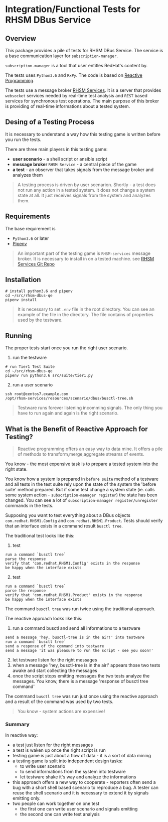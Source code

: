 # Integration/Functional Tests for RHSM DBus Service
## Overview
This package provides a pile of tests for RHSM DBus Service.
The service is a base communication layer for `subscription-manager`. 

`subscription-manager` is a tool that user entitles RedHat's content by.

The tests uses `Python3.6` and `RxPy`. The code is based on [Reactive Programming](http://reactivex.io).

The tests use a message broker [RHSM Services](https://github.com/RedHatQE/rhsm-services). It is a server that provides `websocket` services needed by real-time test analysis
and `REST` based services for synchronous test operations. The main purpose of this broker is providing of real-time informations about a tested system.

## Desing of a Testing Process

It is necessary to understand a way how this testing game is written before you run the tests.

There are three main players in this testing game:
- **user scenario** - a shell script or ansible script
- **message broker** `RHSM Service` - a central piece of the game
- **a test** - an observer that takes signals from the message broker and analyzes them 

> A testing process is driven by user scenarion. Shortly - a test does not run any action in a tested system. 
> It does not change a system state at all. It just receives signals from the system and analyzes them.


   
## Requirements
The base requirement is 
  - `Python3.6` or later
  - [Pipenv](https://github.com/pypa/pipenv)

> An important part of the testing game is `RHSM-services` message broker. 
> It is necessary to install in on a tested machine. see [RHSM Services Git Repo](https://github.com/RedHatQE/rhsm-services)

## Installation

```shell
# install python3.6 and pipenv
cd ~/src/rhsm-dbus-qe
pipenv install
```

> It is necessary to set `.env` file in the root directory. You can see an example of the file in the directory.
> The file contains of properties used by the testware.

## Running

The proper tests start once you run the right user scenario.

1. run the testware

```shell
# run Tier1 Test Suite
cd ~/src/rhsm-dbus-qe
pipenv run python3.6 src/suite/tier1.py
```

2. run a user scenario
```shell
ssh root@centos7.example.com
/opt/rhsm-services/resources/scenario/dbus/busctl-tree.sh
```

> Testware runs forever listening incomming signals. The only thing you have to run again and again is the right scenario.

## What is the Benefit of Reactive Approach for Testing?

> Reactive programming offers an easy way to data mine. It offers a pile of methods to transform,merge,aggregate streams of events.

You know - the most expensive task is to prepare a tested system into the right state.

You know how a system is prepared in `before suite` method of a testware and all tests 
in the test suite rely upon the state of the system the 'before suite' method prepared.
But if some test change a system state (ie. calls some system action - `subscription-manager register`) 
the state has been changed. You can see a lot of `subscription-manager register/unregister` 
commands in the tests.

Supposing you want to test everything about a DBus objects `com.redhat.RHSM1.Config` and `com.redhat.RHSM1.Product`.
Tests should verify that an interface exists in a command result `busctl tree`.

The traditional test looks like this:

1. test

```shell
run a command `busctl tree`
parse the response
verify that 'com.redhat.RHSM1.Config' exists in the response
be happy when the interface exists
```
2. test

```shell
run a command `busctl tree`
parse the response
verify that 'com.redhat.RHSM1.Product' exists in the response
be happy when the interface exists
```

The command `busctl tree` was run twice using the traditional approach.

The reactive approach looks like this:

1. run a command busctl and send all informations to a testware

```shell
send a message 'hey, busctl-tree is in the air!' into testware
run a command `busctl tree`
send a response of the command into testware
send a message 'it was pleasure to run the script - see you soon!'
```

2. let testware listen for the right messages
3. when a message 'hey, busctl-tree is in the air!' appears
   those two tests awake and start collecting the messages
4. once the script stops emitting messages the two tests analyze the messages.
   You know, there is a message 'response of busctl tree command'
   
The command `busctl tree` was run just once using the reactive approach and a result of the command was used by two tests.

> You know - system actions are expensive!

### Summary
In reactive way:
- a test just listen for the right messages
- a test is waken up once the right script is run
- testing game is just about a flow of data - it is a sort of data mining
- a testing game is split into independent design tasks:
   - to write user scenario
   - to send informations from the system into testware
   - let testware shake it's way and analyze the informations
- this approach offers a new way to cooperate - reporters often send a bug 
  with a short shell based scenario to reproduce a bug.
  A tester can reuse the shell scenario and it is necessary to extend it by signals emitting only.
- two people can work together on one test 
   - the first one can write user scenario and signals emitting
   - the second one can write test analysis

